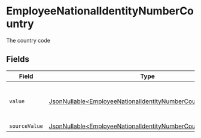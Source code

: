 # EmployeeNationalIdentityNumberCountry

The country code


## Fields

| Field                                                                                                                                          | Type                                                                                                                                           | Required                                                                                                                                       | Description                                                                                                                                    | Example                                                                                                                                        |
| ---------------------------------------------------------------------------------------------------------------------------------------------- | ---------------------------------------------------------------------------------------------------------------------------------------------- | ---------------------------------------------------------------------------------------------------------------------------------------------- | ---------------------------------------------------------------------------------------------------------------------------------------------- | ---------------------------------------------------------------------------------------------------------------------------------------------- |
| `value`                                                                                                                                        | [JsonNullable\<EmployeeNationalIdentityNumberCountryValue>](../../models/components/EmployeeNationalIdentityNumberCountryValue.md)             | :heavy_minus_sign:                                                                                                                             | The ISO3166-1 Alpha2 Code of the Country                                                                                                       | US                                                                                                                                             |
| `sourceValue`                                                                                                                                  | [JsonNullable\<EmployeeNationalIdentityNumberCountrySourceValue>](../../models/components/EmployeeNationalIdentityNumberCountrySourceValue.md) | :heavy_minus_sign:                                                                                                                             | N/A                                                                                                                                            |                                                                                                                                                |